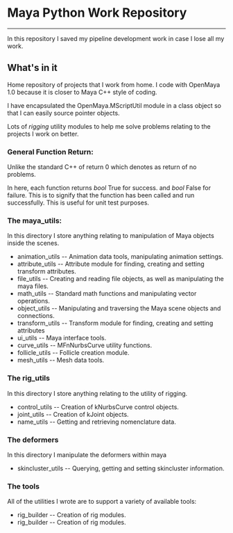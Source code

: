 # Maya Python Work Repository
---


In this repository I saved my pipeline development work in case I lose all my work.

## What's in it

Home repository of projects that I work from home. I code with OpenMaya 1.0 because it is closer to Maya C++ style of coding.

I have encapsulated the OpenMaya.MScriptUtil module in a class object so that I can easily source pointer objects.

Lots of _rigging_ utility modules to help me solve problems relating to the projects I work on better.

### General Function Return:

  Unlike the standard C++ of return 0 which denotes as return of no problems.

  In here, each function returns _bool_ True for success. and _bool_ False for failure. This is to signify that the function has been called and run successfully. This is useful for unit test purposes.

### The maya_utils:

In this directory I store anything relating to manipulation of Maya objects inside the scenes.

* animation_utils  -- Animation data tools, manipulating animation settings.
* attribute_utils  -- Attribute module for finding, creating and setting transform attributes.
* file_utils       -- Creating and reading file objects, as well as manipulating the maya files.
* math_utils       -- Standard math functions and manipulating vector operations.
* object_utils     --  Manipulating and traversing the Maya scene objects and connections.
* transform_utils  --  Transform module for finding, creating and setting attributes
* ui_utils -- Maya interface tools.
* curve_utils -- MFnNurbsCurve utility functions.
* follicle_utils -- Follicle creation module.
* mesh_utils -- Mesh data tools.

### The rig_utils

In this directory I store anything relating to the utility of rigging.

* control_utils -- Creation of kNurbsCurve control objects.
* joint_utils -- Creation of kJoint objects.
* name_utils -- Getting and retrieving nomenclature data.

### The deformers

In this directory I manipulate the deformers within maya

* skincluster_utils -- Querying, getting and setting skincluster information.

### The tools

All of the utilities I wrote are to support a variety of available tools:

* rig_builder -- Creation of rig modules.
* rig_builder -- Creation of rig modules.
